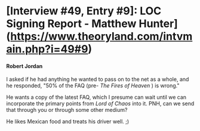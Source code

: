 # [Interview #49, Entry #9]: LOC Signing Report - Matthew Hunter](https://www.theoryland.com/intvmain.php?i=49#9)

#### Robert Jordan

I asked if he had anything he wanted to pass on to the net as a whole, and he responded, "50% of the FAQ (pre-
*The Fires of Heaven*
) is wrong."

He wants a copy of the latest FAQ, which I presume can wait until we can incorporate the primary points from
*Lord of Chaos*
into it. PNH, can we send that through you or through some other medium?

He likes Mexican food and treats his driver well. ;)

